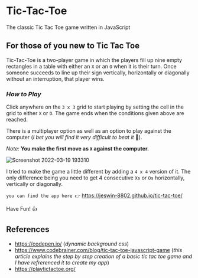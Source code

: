 # Tic-Tac-Toe
 The classic Tic Tac Toe game written in JavaScript

## For those of you new to Tic Tac Toe
 Tic-Tac-Toe is a two-player game in which the players fill up nine empty rectangles in a table with either an `X` or an `O` when it is their turn. Once someone succeeds to line up their sign vertically, horizontally or diagonally without an interruption, that player wins.
 
### *How to Play*
 Click anywhere on the `3 x 3` grid to start playing by setting the cell in the grid to either `X` or `O`. The game ends when the conditions given above are reached.
 
 There is a multiplayer option as well as an option to play against the computer (*I bet you will find it very difficult to beat it* 🙂). 
 
 *Note:* **You make the first move as `X` against the computer.**
 
 ![Screenshot 2022-03-19 193310](https://user-images.githubusercontent.com/84562594/159124192-f9b23a0e-709a-4f88-a62c-d20555ebb471.png)
 
 I tried to make the game a little different by adding a `4 x 4` version of it. The only difference being you need to get 4 consecutive `Xs` or `Os` horizontally, vertically or diagonally.
 
 `you can find the app here 👉` https://jeswin-8802.github.io/tic-tac-toe/
 
 Have Fun! 👍

## References

* https://codepen.io/ (*dynamic background css*)
* https://www.codebrainer.com/blog/tic-tac-toe-javascript-game (*this article explains the step by step creation of a basic tic tac toe game and I have refrerenced it to create my app*)
* https://playtictactoe.org/
